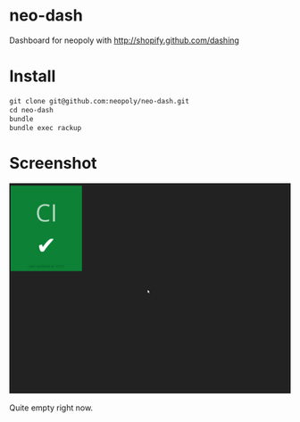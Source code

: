 # neo-dash

Dashboard for neopoly with http://shopify.github.com/dashing

# Install

    git clone git@github.com:neopoly/neo-dash.git
    cd neo-dash
    bundle
    bundle exec rackup

# Screenshot

![Screenshot](http://github.com/neopoly/neo-dash/raw/master/neo-dash.png)

Quite empty right now.
